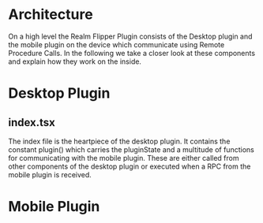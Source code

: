 
# Architecture

On a high level the Realm Flipper Plugin consists of the Desktop plugin and the mobile plugin on the device which communicate using Remote Procedure Calls. In the following we take a closer look at these components and explain how they work on the inside.

# Desktop Plugin

## index.tsx

The index file is the heartpiece of the desktop plugin. It contains the constant plugin() which carries the pluginState and a multitude of functions for communicating with the mobile plugin. These are either called from other components of the desktop plugin or executed when a RPC from the mobile plugin is received.








# Mobile Plugin